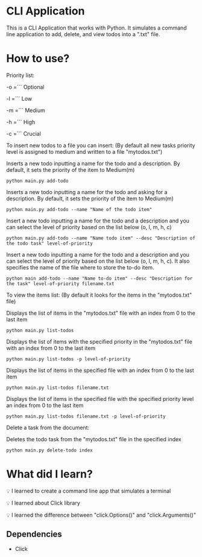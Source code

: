 # CLI Application

This is a CLI Application that works with Python. It simulates a command line application to add, delete, and view todos into a ".txt" file.

# How to use?

Priority list:
  
  -o =``` Optional
  
  -l =``` Low
  
  -m =``` Medium
  
  -h =``` High
  
  -c =``` Crucial

To insert new todos to a file you can insert: (By default all new tasks priority level is assigned to medium and written to a file "mytodos.txt")

  Inserts a new todo inputting a name for the todo and a description. By default, it sets the priority of the item to Medium(m)
  
  ```python main.py add-todo```

  Inserts a new todo inputting a name for the todo and asking for a description. By default, it sets the priority of the item to Medium(m)
  
  ```python main.py add-todo --name "Name of the todo item"```
  
  Insert a new todo inputting a name for the todo and a description and you can select the level of priority based on the list below (o, l, m, h, c)
  
  ```python main.py add-todo --name "Name todo item" --desc "Description of the todo task" level-of-priority```
  
  Insert a new todo inputting a name for the todo and a description and you can select the level of priority based on the list below (o, l, m, h, c).
  It also specifies the name of the file where to store the to-do item.
  
  ```python main add-todo --name "Name to-do item" --desc "Description for the task" level-of-priority filename.txt```

To view the items list: (By default it looks for the items in the "mytodos.txt" file)

  Displays the list of items in the "mytodos.txt" file with an index from 0 to the last item
  
  ```python main.py list-todos```

  Displays the list of items with the specified priority in the "mytodos.txt" file with an index from 0 to the last item
  
  ```python main.py list-todos -p level-of-priority```

  Displays the list of items in the specified file with an index from 0 to the last item
  
  ```python main.py list-todos filename.txt```

  Displays the list of items in the specified file with the specified priority level an index from 0 to the last item
  
  ```python main.py list-todos filename.txt -p level-of-priority```

Delete a task from the document:

  Deletes the todo task from the "mytodos.txt" file in the specified index
  
  ```python main.py delete-todo index```

# What did I learn?

💡 I learned to create a command line app that simulates a terminal

💡 I learned about Click library

💡 I learned the difference between "click.Options()" and "click.Arguments()"

## Dependencies

- Click
